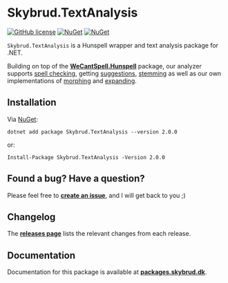 # Skybrud.TextAnalysis

[![GitHub license](https://img.shields.io/badge/license-MIT-blue.svg)](https://github.com/skybrud/Skybrud.TextAnalysis/blob/v2/main/LICENSE.md)
[![NuGet](https://img.shields.io/nuget/v/Skybrud.TextAnalysis.svg)](https://www.nuget.org/packages/Skybrud.TextAnalysis)
[![NuGet](https://img.shields.io/nuget/dt/Skybrud.TextAnalysis.svg)](https://www.nuget.org/packages/Skybrud.TextAnalysis)

`Skybrud.TextAnalysis` is a Hunspell wrapper and text analysis package for .NET.

Building on top of the [**WeCantSpell.Hunspell**](https://github.com/aarondandy/WeCantSpell.Hunspell) package, our analyzer supports [spell checking](https://packages.skybrud.dk/skybrud.textanalysis/docs/v2.0/spell-checking/), getting [suggestions](https://packages.skybrud.dk/skybrud.textanalysis/docs/v2.0/suggestions/), [stemming](https://packages.skybrud.dk/skybrud.textanalysis/docs/v2.0/stemming/) as well as our own implementations of 
[morphing](https://packages.skybrud.dk/skybrud.textanalysis/docs/v2.0/morphing/) and [expanding](https://packages.skybrud.dk/skybrud.textanalysis/docs/v2.0/expanding/).


## Installation

Via <a href="https://www.nuget.org/packages/Skybrud.TextAnalysis/2.0.0" target="_blank">NuGet</a>:

```
dotnet add package Skybrud.TextAnalysis --version 2.0.0
```

or:

```
Install-Package Skybrud.TextAnalysis -Version 2.0.0
```



## Found a bug? Have a question?

Please feel free to [**create an issue**][Issues], and I will get back to you ;)



## Changelog

The [**releases page**][GitHubReleases] lists the relevant changes from each release.



## Documentation

Documentation for this package is available at [**packages.skybrud.dk**][Documentation].

   
[NuGetPackage]: https://www.nuget.org/packages/Skybrud.TextAnalysis
[GitHubRelease]: https://github.com/skybrud/Skybrud.TextAnalysis/releases/latest
[GitHubReleases]: https://github.com/skybrud/Skybrud.TextAnalysis/releases
[Changelog]: https://github.com/skybrud/Skybrud.TextAnalysis/releases
[Issues]: https://github.com/skybrud/Skybrud.TextAnalysis/issues
[Documentation]: https://packages.skybrud.dk/skybrud.textanalysis/docs/
